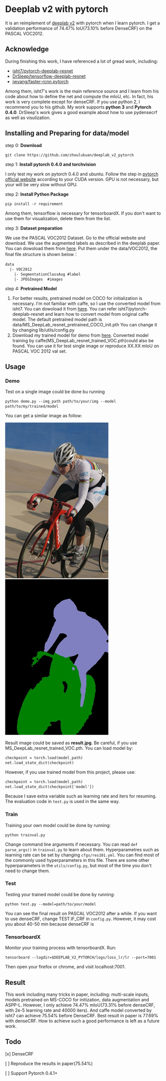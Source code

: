 # Deeplab v2 with pytorch
It is an reimplement of [deeplab v2](https://arxiv.org/abs/1606.00915) with pytorch when I learn pytorch.  I get a validation performance of 74.47% IoU(73.10% before DenseCRF) on the PASCAL VOC2012.

## Acknowledge
During finishing this work, I have referenced a lot of gread work, including:
- [isht7/pytorch-deeplab-resnet](https://github.com/isht7/pytorch-deeplab-resnet)
- [DrSleep/tensorflow-deeplab-resnet](https://github.com/DrSleep/tensorflow-deeplab-resnet)
- [jwyang/faster-rcnn.pytorch](https://github.com/jwyang/faster-rcnn.pytorch)

Among them, isht7's work is the main reference source and I learn from his code about how to define the net and compute the mIoU, etc. In fact, his work is very complete except for denseCRF. If you use python 2, I recommend you to his github. My work supports **python 3** and **Pytorch 0.4.0**.
DrSleep's work gives a good example about how to use pydensecrf as well as visulization.

## Installing and Preparing for data/model
step 0: **Download**
```
git clone https://github.com/zhoulukuan/deeplab_v2_pytorch
```
step 1: **Install pytorch 0.4.0 and torchvision**

I only test my work on pytorch 0.4.0 and ubuntu. Follow the step in [pytorch official website](https://pytorch.org/get-started/previous-versions/) according to your CUDA version. GPU is not necessary, but your  will be very slow without GPU.

step 2: **Install Python Package**
```
pip install -r requirement
```
Among them, tensorflow is necessary for tensorboardX. If you don't want to use them for visualization, delete them from the list.

step 3: **Dataset preparation**

We use the PASCAL VOC2012 Dataset. Go to the official website and download. We use the augmented labels as described in the deeplab paper. You can dowoload them from [here](https://pan.baidu.com/s/1OVevwsNl_pda-OTT0lGW_Q). Put them under the data/VOC2012, the final file structure is shown below：
```
data
  |- VOC2012
  	|- SegmentationClassAug #label
  	|- JPEGImages  #images
```

step 4: **Pretrained Model**
1. For better results, pretrained model on COCO for initialization is necessary. I'm not familiar with caffe, so I use the converted model from isht7. You can dowoload it from [here](https://pan.baidu.com/s/1OVevwsNl_pda-OTT0lGW_Q). You can refer isht7/pytorch-deeplab-resnet and learn how to convert model from original caffe model. The default pretrained model path is data/MS_DeepLab_resnet_pretrained_COCO_init.pth
You can change it by changing lib/utils/config.py
3. Download my trained model for demo from [here](https://pan.baidu.com/s/1OVevwsNl_pda-OTT0lGW_Q). Converted model training by caffe(MS_DeepLab_resnet_trained_VOC.pth)could also be found. You can use it for test single image or reproduce XX.XX mIoU on PASCAL VOC 2012 val set.

## Usage
### Demo
Test on a single image could be done bu running
```
python demo.py --img_path path/to/your/img --model path/to/my/trained/model
```
You can get a similar image as follow:

![](image/test.jpg)![](image/result.jpg)

Result image could be saved as **result.jpg**.
Be careful, if you use MS_DeepLab_resnet_trained_VOC.pth. You can load model by:
```
checkpoint = torch.load(model_path)
net.load_state_dict(checkpoint)
```
However, if you use trained model from this project, please use:
```
checkpoint = torch.load(model_path)
net.load_state_dict(checkpoint['model'])
```
Because I save extra variable such as learning rate and iters for resuming. The evaluation code in `test.py` is used in the same way.

### Train
Training your own model could be done by running:
```
python trainval.py
```
Change command line arguments if necessary. You can read `def parse_args()` in `trainval.py` to learn about them. Hyperparametres such as learning rate can be set by changing `cfgs/res101.yml`. You can find most of the commonly used hyperparameters in this file. There are some  other hyperparameters in the `utils/config.py`, but most of the time you don't need to change them.

### Test
Testing your trained model could be done by running:
```
python test.py --model=path/to/your/model
```
You can see the final result on PASCAL VOC2012 after a while. If you want to use denseCRF, change TEST.IF_CRF in `config.py`. However, it may cost you about 40-50 min because denseCRF is 

### TensorboardX
Monitor your training process with tensorboardX. Run:
```
tensorboard --logdir=$DEEPLAB_V2_PYTORCH/logs/loss_lr/lr --port=7001
```
Then open your firefox or chrome, and visit localhost:7001. 

## Result
This work including many tricks in paper, including: multi-scale inputs, models pretrained on MS-COCO for initization, data augmentation and ASPP-L. However, I only achieve 74.47% mIoU(73.31% before denseCRF, with 2e-5 learning rate and 40000 iters). And caffe model converted by isht7 can achieve 75.54% before DenseCRF. Best result in paper is 77.69% with denseCRF. How to achieve such a good performance is left as a future work.

## Todo
[x] DenseCRF

[ ] Reproduce the results in paper(75.54%)

[ ] Support Pytorch 0.4.1+